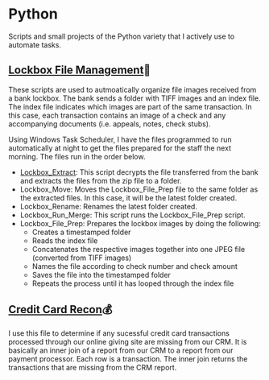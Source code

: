 # Python
Scripts and small projects of the Python variety that I actively use to automate tasks.

## [Lockbox File Management](https://github.com/recordofloaduswar/Python/tree/main/Lockbox):bank:
These scripts are used to autmoatically organize file images received from a bank lockbox. The bank sends a folder with TIFF images and an index file. The index file indicates which images are part of the same transaction. In this case, each transaction contains an image of a check and any accompanying documents (i.e. appeals, notes, check stubs).

Using Windows Task Scheduler, I have the files programmed to run automatically at night to get the files prepared for the staff the next morning. The files run in the order below.
- [Lockbox_Extract](https://github.com/recordofloaduswar/Python/blob/main/Lockbox/Lockbox_Extract.py): This script decrypts the file transferred from the bank and extracts the files from the zip file to a folder.
- Lockbox_Move: Moves the Lockbox_File_Prep file to the same folder as the extracted files. In this case, it will be the latest folder created.
- Lockbox_Rename: Renames the latest folder created.
- Lockbox_Run_Merge: This script runs the Lockbox_File_Prep script.
- Lockbox_File_Prep: Prepares the lockbox images by doing the following:
  - Creates a timestamped folder
  - Reads the index file
  - Concatenates the respective images together into one JPEG file (converted from TIFF images)
  - Names the file according to check number and check amount
  - Saves the file into the timestamped folder
  - Repeats the process until it has looped through the index file

## [Credit Card Recon](https://github.com/recordofloaduswar/Python/blob/71c79994eb5f2875133a8586b12633933fe6a1b2/Automation/Credit_Card_Recon.py):moneybag:
I use this file to determine if any sucessful credit card transactions processed through our online giving site are missing from our CRM. It is basically an inner join of a report from our CRM to a report from our payment processor. Each row is a transaction. The inner join returns the transactions that are missing from the CRM report.
